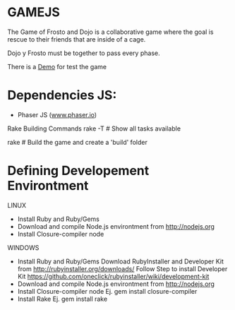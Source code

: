 GAMEJS
======

The Game of Frosto and Dojo is a collaborative game where the goal is rescue to their friends that are inside of a cage.

Dojo y Frosto must be together to pass every phase.

There is a <a href="http://suca.github.io/gamejs">Demo</a> for test the game 

Dependencies JS:
===============
  - Phaser JS (www.phaser.io)




Rake Building Commands
rake -T                # Show all tasks available

rake                  # Build the game and create a 'build' folder


Defining Developement Environtment
===================================

LINUX
- Install Ruby and Ruby/Gems
- Download and compile Node.js environtment from http://nodejs.org
- Install Closure-compiler node

WINDOWS
- Install Ruby and Ruby/Gems
    Download RubyInstaller and Developer Kit from http://rubyinstaller.org/downloads/
    Follow Step to install Developer Kit https://github.com/oneclick/rubyinstaller/wiki/development-kit
- Download and compile Node.js environtment from http://nodejs.org
- Install Closure-compiler node Ej. gem install closure-compiler
- Install Rake Ej. gem install rake
